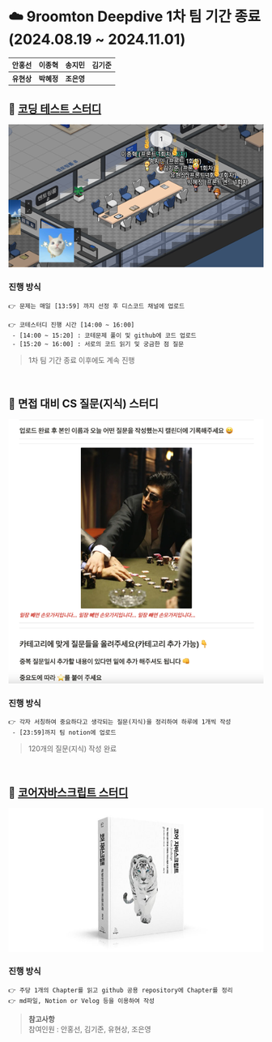 # ☁️ 9roomton Deepdive 1차 팀 기간 종료 <br> (2024.08.19 ~ 2024.11.01)
| **안홍선** | **이종혁** | **송지민** | **김기준** |
|------------|------------|------------|------------|
| **유현상** | **박혜정** | **조은영** |            |



## 📘 [코딩 테스트 스터디](https://github.com/9oormthon-semicolon/CodingTest)
![final](/img/final.png)

### 진행 방식
```
👉 문제는 매일 [13:59] 까지 선정 후 디스코드 채널에 업로드

👉 코테스터디 진행 시간 [14:00 ~ 16:00]
 - [14:00 ~ 15:20] : 코테문제 풀이 및 github에 코드 업로드
 - [15:20 ~ 16:00] : 서로의 코드 읽기 및 궁금한 점 질문
```
> 1차 팀 기간 종료 이후에도 계속 진행

<br>

## 📙 면접 대비 CS 질문(지식) 스터디 
![cs](/img/cs.png)
### 진행 방식
```
👉 각자 서칭하여 중요하다고 생각되는 질문(지식)을 정리하여 하루에 1개씩 작성
 - [23:59]까지 팀 notion에 업로드
```

> 120개의 질문(지식) 작성 완료

<br>

## 📒 [코어자바스크립트 스터디](https://github.com/9oormthon-semicolon/CoreJavascript)
![core](/img/CoreJavscriptImg.jpg)

### 진행 방식
```.
👉 주당 1개의 Chapter를 읽고 github 공용 repository에 Chapter를 정리
👉 md파일, Notion or Velog 등을 이용하여 작성
```
> **참고사항** <br>
참여인원 : 안홍선, 김기준, 유현상, 조은영